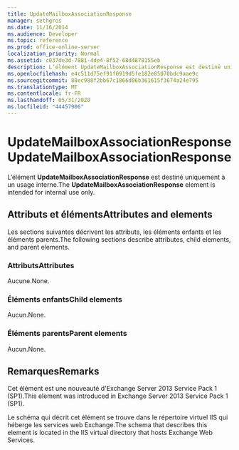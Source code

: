 ```yaml
---
title: UpdateMailboxAssociationResponse
manager: sethgros
ms.date: 11/16/2014
ms.audience: Developer
ms.topic: reference
ms.prod: office-online-server
localization_priority: Normal
ms.assetid: c037de3d-7881-4de4-8f52-68d4878155eb
description: L’élément UpdateMailboxAssociationResponse est destiné uniquement à un usage interne.
ms.openlocfilehash: e4c511d75ef91f0919d5fe182e85070bdc9aae9c
ms.sourcegitcommit: 88ec988f2bb67c1866d06b361615f3674a24e795
ms.translationtype: MT
ms.contentlocale: fr-FR
ms.lasthandoff: 05/31/2020
ms.locfileid: "44457906"
---
```

# <a name="updatemailboxassociationresponse"></a><span data-ttu-id="3c0b1-103">UpdateMailboxAssociationResponse</span><span class="sxs-lookup"><span data-stu-id="3c0b1-103">UpdateMailboxAssociationResponse</span></span>

<span data-ttu-id="3c0b1-104">L’élément **UpdateMailboxAssociationResponse** est destiné uniquement à un usage interne.</span><span class="sxs-lookup"><span data-stu-id="3c0b1-104">The **UpdateMailboxAssociationResponse** element is intended for internal use only.</span></span> 

## <a name="attributes-and-elements"></a><span data-ttu-id="3c0b1-105">Attributs et éléments</span><span class="sxs-lookup"><span data-stu-id="3c0b1-105">Attributes and elements</span></span>

<span data-ttu-id="3c0b1-106">Les sections suivantes décrivent les attributs, les éléments enfants et les éléments parents.</span><span class="sxs-lookup"><span data-stu-id="3c0b1-106">The following sections describe attributes, child elements, and parent elements.</span></span>
  
### <a name="attributes"></a><span data-ttu-id="3c0b1-107">Attributs</span><span class="sxs-lookup"><span data-stu-id="3c0b1-107">Attributes</span></span>

<span data-ttu-id="3c0b1-108">Aucune.</span><span class="sxs-lookup"><span data-stu-id="3c0b1-108">None.</span></span>
  
### <a name="child-elements"></a><span data-ttu-id="3c0b1-109">Éléments enfants</span><span class="sxs-lookup"><span data-stu-id="3c0b1-109">Child elements</span></span>

<span data-ttu-id="3c0b1-110">Aucun.</span><span class="sxs-lookup"><span data-stu-id="3c0b1-110">None.</span></span>
  
### <a name="parent-elements"></a><span data-ttu-id="3c0b1-111">Éléments parents</span><span class="sxs-lookup"><span data-stu-id="3c0b1-111">Parent elements</span></span>

<span data-ttu-id="3c0b1-112">Aucun.</span><span class="sxs-lookup"><span data-stu-id="3c0b1-112">None.</span></span>
  
## <a name="remarks"></a><span data-ttu-id="3c0b1-113">Remarques</span><span class="sxs-lookup"><span data-stu-id="3c0b1-113">Remarks</span></span>

<span data-ttu-id="3c0b1-114">Cet élément est une nouveauté d'Exchange Server 2013 Service Pack 1 (SP1).</span><span class="sxs-lookup"><span data-stu-id="3c0b1-114">This element was introduced in Exchange Server 2013 Service Pack 1 (SP1).</span></span>
  
<span data-ttu-id="3c0b1-115">Le schéma qui décrit cet élément se trouve dans le répertoire virtuel IIS qui héberge les services web Exchange.</span><span class="sxs-lookup"><span data-stu-id="3c0b1-115">The schema that describes this element is located in the IIS virtual directory that hosts Exchange Web Services.</span></span>
  

